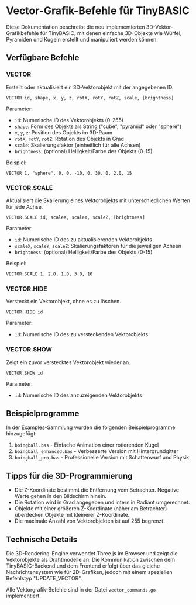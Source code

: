 # Vector-Grafik-Befehle für TinyBASIC

Diese Dokumentation beschreibt die neu implementierten 3D-Vektor-Grafikbefehle für TinyBASIC, mit denen einfache 3D-Objekte wie Würfel, Pyramiden und Kugeln erstellt und manipuliert werden können.

## Verfügbare Befehle

### VECTOR

Erstellt oder aktualisiert ein 3D-Vektorobjekt mit der angegebenen ID.

```basic
VECTOR id, shape, x, y, z, rotX, rotY, rotZ, scale, [brightness]
```

Parameter:
- `id`: Numerische ID des Vektorobjekts (0-255)
- `shape`: Form des Objekts als String ("cube", "pyramid" oder "sphere")
- `x`, `y`, `z`: Position des Objekts im 3D-Raum
- `rotX`, `rotY`, `rotZ`: Rotation des Objekts in Grad
- `scale`: Skalierungsfaktor (einheitlich für alle Achsen)
- `brightness`: (optional) Helligkeit/Farbe des Objekts (0-15)

Beispiel:
```basic
VECTOR 1, "sphere", 0, 0, -10, 0, 30, 0, 2.0, 15
```

### VECTOR.SCALE

Aktualisiert die Skalierung eines Vektorobjekts mit unterschiedlichen Werten für jede Achse.

```basic
VECTOR.SCALE id, scaleX, scaleY, scaleZ, [brightness]
```

Parameter:
- `id`: Numerische ID des zu aktualisierenden Vektorobjekts
- `scaleX`, `scaleY`, `scaleZ`: Skalierungsfaktoren für die jeweiligen Achsen
- `brightness`: (optional) Helligkeit/Farbe des Objekts (0-15)

Beispiel:
```basic
VECTOR.SCALE 1, 2.0, 1.0, 3.0, 10
```

### VECTOR.HIDE

Versteckt ein Vektorobjekt, ohne es zu löschen.

```basic
VECTOR.HIDE id
```

Parameter:
- `id`: Numerische ID des zu versteckenden Vektorobjekts

### VECTOR.SHOW

Zeigt ein zuvor verstecktes Vektorobjekt wieder an.

```basic
VECTOR.SHOW id
```

Parameter:
- `id`: Numerische ID des anzuzeigenden Vektorobjekts

## Beispielprogramme

In der Examples-Sammlung wurden die folgenden Beispielprogramme hinzugefügt:

1. `boingball.bas` - Einfache Animation einer rotierenden Kugel
2. `boingball_enhanced.bas` - Verbesserte Version mit Hintergrundgitter
3. `boingball_pro.bas` - Professionelle Version mit Schattenwurf und Physik

## Tipps für die 3D-Programmierung

- Die Z-Koordinate bestimmt die Entfernung vom Betrachter. Negative Werte gehen in den Bildschirm hinein.
- Die Rotation wird in Grad angegeben und intern in Radiant umgerechnet.
- Objekte mit einer größeren Z-Koordinate (näher am Betrachter) überdecken Objekte mit kleinerer Z-Koordinate.
- Die maximale Anzahl von Vektorobjekten ist auf 255 begrenzt.

## Technische Details

Die 3D-Rendering-Engine verwendet Three.js im Browser und zeigt die Vektorobjekte als Drahtmodelle an. Die Kommunikation zwischen dem TinyBASIC-Backend und dem Frontend erfolgt über das gleiche Nachrichtensystem wie für 2D-Grafiken, jedoch mit einem speziellen Befehlstyp "UPDATE_VECTOR".

Alle Vektorgrafik-Befehle sind in der Datei `vector_commands.go` implementiert.
